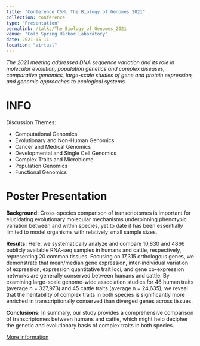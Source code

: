 ```yaml
---
title: "Conference CSHL The Biology of Genomes 2021"
collection: conference
type: "Presentation"
permalink: /talks/The_Biology_of_Genomes_2021
venue: "Cold Spring Harbor Laboratory"
date: 2021-05-11
location: "Virtual"
---
```


*The 2021 meeting addressed DNA sequence variation and its role in molecular evolution, population genetics and complex diseases, comparative genomics, large-scale studies of gene and protein expression, and genomic approaches to ecological systems.*

INFO
======
Discussion Themes:

- Computational Genomics
- Evolutionary and Non-Human Genomics
- Cancer and Medical Genomics
- Developmental and Single Cell Genomics
- Complex Traits and Microbiome
- Population Genomics
- Functional Genomics


Poster Presentation
======
**Background:**
Cross-species comparison of transcriptomes is important for elucidating evolutionary molecular mechanisms underpinning phenotypic variation between and within species, yet to date it has been essentially limited to model organisms with relatively small sample sizes.

**Results:**
Here, we systematically analyze and compare 10,830 and 4866 publicly available RNA-seq samples in humans and cattle, respectively, representing 20 common tissues. Focusing on 17,315 orthologous genes, we demonstrate that mean/median gene expression, inter-individual variation of expression, expression quantitative trait loci, and gene co-expression networks are generally conserved between humans and cattle. By examining large-scale genome-wide association studies for 46 human traits (average n = 327,973) and 45 cattle traits (average n = 24,635), we reveal that the heritability of complex traits in both species is significantly more enriched in transcriptionally conserved than diverged genes across tissues.

**Conclusions:**
In summary, our study provides a comprehensive comparison of transcriptomes between humans and cattle, which might help decipher the genetic and evolutionary basis of complex traits in both species.

[More information](https://genomebiology.biomedcentral.com/articles/10.1186/s13059-022-02745-4)


